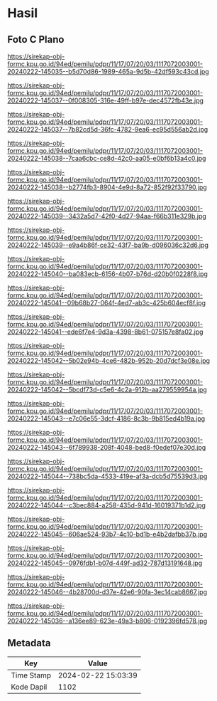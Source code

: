 # Hasil

## Foto C Plano

https://sirekap-obj-formc.kpu.go.id/94ed/pemilu/pdpr/11/17/07/20/03/1117072003001-20240222-145035--b5d70d86-1989-465a-9d5b-42df593c43cd.jpg

https://sirekap-obj-formc.kpu.go.id/94ed/pemilu/pdpr/11/17/07/20/03/1117072003001-20240222-145037--0f008305-316e-49ff-b97e-dec4572fb43e.jpg

https://sirekap-obj-formc.kpu.go.id/94ed/pemilu/pdpr/11/17/07/20/03/1117072003001-20240222-145037--7b82cd5d-36fc-4782-9ea6-ec95d556ab2d.jpg

https://sirekap-obj-formc.kpu.go.id/94ed/pemilu/pdpr/11/17/07/20/03/1117072003001-20240222-145038--7caa6cbc-ce8d-42c0-aa05-e0bf6b13a4c0.jpg

https://sirekap-obj-formc.kpu.go.id/94ed/pemilu/pdpr/11/17/07/20/03/1117072003001-20240222-145038--b2774fb3-8904-4e9d-8a72-852f92f33790.jpg

https://sirekap-obj-formc.kpu.go.id/94ed/pemilu/pdpr/11/17/07/20/03/1117072003001-20240222-145039--3432a5d7-42f0-4d27-94aa-f66b311e329b.jpg

https://sirekap-obj-formc.kpu.go.id/94ed/pemilu/pdpr/11/17/07/20/03/1117072003001-20240222-145039--e9a4b86f-ce32-43f7-ba9b-d096036c32d6.jpg

https://sirekap-obj-formc.kpu.go.id/94ed/pemilu/pdpr/11/17/07/20/03/1117072003001-20240222-145040--ba083ecb-6156-4b07-b76d-d20b0f0228f8.jpg

https://sirekap-obj-formc.kpu.go.id/94ed/pemilu/pdpr/11/17/07/20/03/1117072003001-20240222-145041--09b68b27-064f-4ed7-ab3c-425b604ecf8f.jpg

https://sirekap-obj-formc.kpu.go.id/94ed/pemilu/pdpr/11/17/07/20/03/1117072003001-20240222-145041--ede6f7e4-9d3a-4398-8b61-075157e8fa02.jpg

https://sirekap-obj-formc.kpu.go.id/94ed/pemilu/pdpr/11/17/07/20/03/1117072003001-20240222-145042--5b02e94b-4ce6-482b-952b-20d7dcf3e08e.jpg

https://sirekap-obj-formc.kpu.go.id/94ed/pemilu/pdpr/11/17/07/20/03/1117072003001-20240222-145042--5bcdf73d-c5e6-4c2a-912b-aa279559954a.jpg

https://sirekap-obj-formc.kpu.go.id/94ed/pemilu/pdpr/11/17/07/20/03/1117072003001-20240222-145043--e7c06e55-3dcf-4186-8c3b-9b815ed4b19a.jpg

https://sirekap-obj-formc.kpu.go.id/94ed/pemilu/pdpr/11/17/07/20/03/1117072003001-20240222-145043--6f789938-208f-4048-bed8-f0edef07e30d.jpg

https://sirekap-obj-formc.kpu.go.id/94ed/pemilu/pdpr/11/17/07/20/03/1117072003001-20240222-145044--738bc5da-4533-419e-af3a-dcb5d75539d3.jpg

https://sirekap-obj-formc.kpu.go.id/94ed/pemilu/pdpr/11/17/07/20/03/1117072003001-20240222-145044--c3bec884-a258-435d-941d-16019371b1d2.jpg

https://sirekap-obj-formc.kpu.go.id/94ed/pemilu/pdpr/11/17/07/20/03/1117072003001-20240222-145045--606ae524-93b7-4c10-bd1b-e4b2dafbb37b.jpg

https://sirekap-obj-formc.kpu.go.id/94ed/pemilu/pdpr/11/17/07/20/03/1117072003001-20240222-145045--0976fdb1-b07d-449f-ad32-787d13191648.jpg

https://sirekap-obj-formc.kpu.go.id/94ed/pemilu/pdpr/11/17/07/20/03/1117072003001-20240222-145046--4b28700d-d37e-42e6-90fa-3ec14cab8667.jpg

https://sirekap-obj-formc.kpu.go.id/94ed/pemilu/pdpr/11/17/07/20/03/1117072003001-20240222-145036--a136ee89-623e-49a3-b806-0192396fd578.jpg


## Metadata

| Key        | Value               |
| ---------- | ------------------- |
| Time Stamp | 2024-02-22 15:03:39 |
| Kode Dapil | 1102                |



